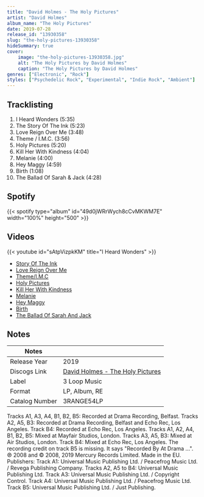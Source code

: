 ```yaml
---
title: "David Holmes - The Holy Pictures"
artist: "David Holmes"
album_name: "The Holy Pictures"
date: 2019-07-28
release_id: "13930358"
slug: "the-holy-pictures-13930358"
hideSummary: true
cover:
    image: "the-holy-pictures-13930358.jpg"
    alt: "The Holy Pictures by David Holmes"
    caption: "The Holy Pictures by David Holmes"
genres: ["Electronic", "Rock"]
styles: ["Psychedelic Rock", "Experimental", "Indie Rock", "Ambient"]
---
```

## Tracklisting
1. I Heard Wonders (5:35)
2. The Story Of The Ink (5:23)
3. Love Reign Over Me (3:48)
4. Theme / I.M.C. (3:56)
5. Holy Pictures (5:20)
6. Kill Her With Kindness (4:04)
7. Melanie (4:00)
8. Hey Maggy (4:59)
9. Birth (1:08)
10. The Ballad Of Sarah & Jack (4:28)
## Spotify
{{< spotify type="album" id="49d0jWRrWych8cCvMKWM7E" width="100%" height="500" >}}

## Videos
{{< youtube id="sAtpVizpkKM" title="I Heard Wonders" >}}
- [Story Of The Ink](https://www.youtube.com/watch?v=U_J2FejfL2w)
- [Love Reign Over Me](https://www.youtube.com/watch?v=ZSYcHRCL9g8)
- [Theme/I.M.C](https://www.youtube.com/watch?v=WdF74_zyXRs)
- [Holy Pictures](https://www.youtube.com/watch?v=C5LSSPbrRHI)
- [Kill Her With Kindness](https://www.youtube.com/watch?v=YOvJwgysVe8)
- [Melanie](https://www.youtube.com/watch?v=sJQyviWMmN4)
- [Hey Maggy](https://www.youtube.com/watch?v=j_DeM45jssU)
- [Birth](https://www.youtube.com/watch?v=NBJbTv2bJvM)
- [The Ballad Of Sarah And Jack](https://www.youtube.com/watch?v=DW_VfSnsUrg)

## Notes
| Notes          |             |
| ---------------| ----------- |
| Release Year   | 2019 |
| Discogs Link   | [David Holmes - The Holy Pictures](https://www.discogs.com/release/13930358-David-Holmes-The-Holy-Pictures) |
| Label          | 3 Loop Music |
| Format         | LP, Album, RE |
| Catalog Number | 3RANGE54LP |

Tracks A1, A3, A4, B1, B2, B5: Recorded at Drama Recording, Belfast.  Tracks A2, A5, B3: Recorded at Drama Recording, Belfast and Echo Rec, Los Angeles. Track B4: Recorded at Echo Rec, Los Angeles.  Tracks A1, A2, A4, B1, B2, B5: Mixed at Mayfair Studios, London. Tracks A3, A5, B3: Mixed at Air Studios, London. Track B4: Mixed at Echo Rec, Los Angeles.  The recording credit on track B5 is missing. It says "Recorded By At Drama ...".  ℗ 2008 and © 2008, 2019 Mercury Records Limited. Made in the EU.  Publishers: Track A1: Universal Music Publishing Ltd. / Peacefrog Music Ltd. / Revega Publishing Company. Tracks A2, A5 to B4: Universal Music Publishing Ltd. Track A3: Universal Music Publishing Ltd. / Copyright Control. Track A4: Universal Music Publishing Ltd. / Peacefrog Music Ltd. Track B5: Universal Music Publishing Ltd. / Just Publishing.
